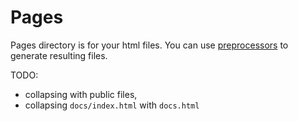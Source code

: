 Pages
=====

Pages directory is for your html files. You can use
[preprocessors][chain-preprocessors] to generate resulting files.


TODO:
- collapsing with public files,
- collapsing `docs/index.html` with `docs.html`

[chain-preprocessors]: ./chain-preprocessors.html
